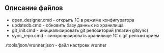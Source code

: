 ## Описание файлов 

 * open_designer.cmd - открыть 1С в режиме конфигуратора
 * updatedb.cmd - обновить базу данных из хранилища
 * git_init.cmd - инициализировать git репозиторий (плагин gitsync)
 * sync_repo.cmd - синхронизировать хранилище 1С с git репозиторием


./tools/json/vrunner.json - файл настроек vrunner

 